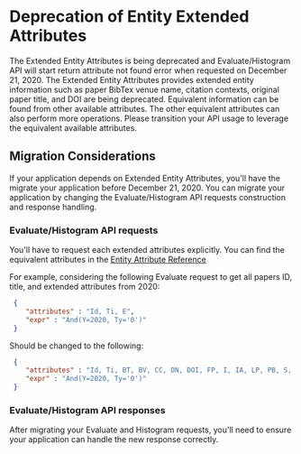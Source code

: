 # Deprecation of Entity Extended Attributes

The Extended Entity Attributes is being deprecated and Evaluate/Histogram API will start return attribute not found error when requested on December 21, 2020. The Extended Entity Attributes provides extended entity information such as paper BibTex venue name, citation contexts, original paper title, and DOI are being deprecated. Equivalent information can be found from other available attributes. The other equivalent attributes can also perform more operations. Please transition your API usage to leverage the equivalent available attributes.

## Migration Considerations

If your application depends on Extended Entity Attributes, you'll have the migrate your application before December 21, 2020. You can migrate your application by changing the Evaluate/Histogram API requests construction and response handling.

### Evaluate/Histogram API requests

You'll have to request each extended attributes explicitly. You can find the equivalent attributes in the [Entity Attribute Reference](./reference-entity-attributes.md)

For example, considering the following Evaluate request to get all papers ID, title, and extended attributes from 2020:

```JSON
 {
    "attributes" : "Id, Ti, E",
    "expr" : "And(Y=2020, Ty='0')"
 }
```

Should be changed to the following:

```JSON
 {
    "attributes" : "Id, Ti, BT, BV, CC, DN, DOI, FP, I, IA, LP, PB, S, V, VFN, VSN",
    "expr" : "And(Y=2020, Ty='0')"
 }
```

### Evaluate/Histogram API responses

After migrating your Evaluate and Histogram requests, you'll need to ensure your application can handle the new response correctly.
